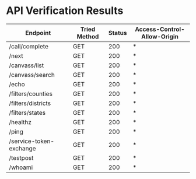 # API Verification Results

Endpoint | Tried Method | Status | Access-Control-Allow-Origin
--- | --- | --- | ---
/call/complete | GET | 200 | *
/next | GET | 200 | *
/canvass/list | GET | 200 | *
/canvass/search | GET | 200 | *
/echo | GET | 200 | *
/filters/counties | GET | 200 | *
/filters/districts | GET | 200 | *
/filters/states | GET | 200 | *
/healthz | GET | 200 | *
/ping | GET | 200 | *
/service-token-exchange | GET | 200 | *
/testpost | GET | 200 | *
/whoami | GET | 200 | *
